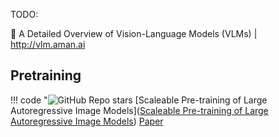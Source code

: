 TODO: 

🧠 A Detailed Overview of Vision-Language Models (VLMs) | http://vlm.aman.ai

## Pretraining

!!! code "![GitHub Repo stars](https://badgen.net/github/stars/apple/ml-aim) [Scaleable Pre-training of Large Autoregressive Image Models]([Scaleable Pre-training of Large Autoregressive Image Models](https://github.com/apple/ml-aim))
    [Paper](https://arxiv.org/abs/2401.08541)

